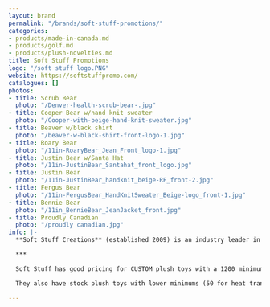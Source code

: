 ```yaml
---
layout: brand
permalink: "/brands/soft-stuff-promotions/"
categories:
- products/made-in-canada.md
- products/golf.md
- products/plush-novelties.md
title: Soft Stuff Promotions
logo: "/soft stuff logo.PNG"
website: https://softstuffpromo.com/
catalogues: []
photos:
- title: Scrub Bear
  photo: "/Denver-health-scrub-bear-.jpg"
- title: Cooper Bear w/hand knit sweater
  photo: "/Cooper-with-beige-hand-knit-sweater.jpg"
- title: Beaver w/black shirt
  photo: "/beaver-w-black-shirt-front-logo-1.jpg"
- title: Roary Bear
  photo: "/11in-RoaryBear_Jean_Front_logo-1.jpg"
- title: Justin Bear w/Santa Hat
  photo: "/11in-JustinBear_Santahat_front_logo.jpg"
- title: Justin Bear
  photo: "/11in-JustinBear_handknit_beige-RF_front-2.jpg"
- title: Fergus Bear
  photo: "/11in-FergusBear_HandKnitSweater_Beige-logo_front-1.jpg"
- title: Bennie Bear
  photo: "/11in_BennieBear_JeanJacket_front.jpg"
- title: Proudly Canadian
  photo: "/proudly canadian.jpg"
info: |-
  **Soft Stuff Creations** (established 2009) is an industry leader in premium custom plush toys and other soft products. It has the most innovative and creative golf head covers available today through its [Creative Covers for Golf](https://creativecoversforgolf.com/) division.

  ***

  Soft Stuff has good pricing for CUSTOM plush toys with a 1200 minimum. Custom orders also have the option to pay for a "sample" to see before producing the 1199 others! :)

  They also have stock plush toys with lower minimums (50 for heat transfers or 24 pieces for embroidery) . Most of the photos shown are from the stock plush toys.

---
```

